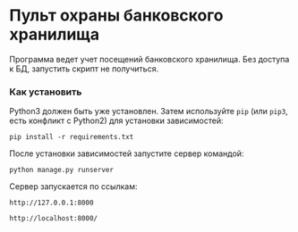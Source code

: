 # Пульт охраны банковского хранилища

Программа ведет учет посещений банковского хранилища. Без доступа к БД, запустить скрипт не получиться.

### Как установить

Python3 должен быть уже установлен. 
Затем используйте `pip` (или `pip3`, есть конфликт с Python2) для установки зависимостей:
```
pip install -r requirements.txt
```
После установки зависимостей запустите сервер командой:
```
python manage.py runserver
```
Сервер запускается по ссылкам:
```
http://127.0.0.1:8000
```
```
http://localhost:8000/
```